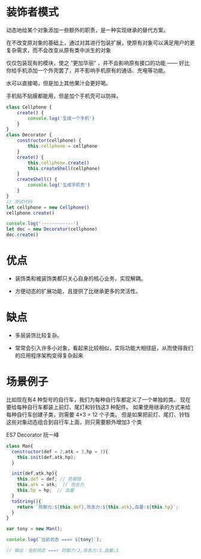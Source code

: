 # 装饰者模式

动态地给某个对象添加一些额外的职责，是一种实现继承的替代方案。

在不改变原对象的基础上，通过对其进行包装扩展，使原有对象可以满足用户的更复杂需求，而不会改变从原有类中派生的对象

仅仅包装现有的模块，使之 “更加华丽” ，并不会影响原有接口的功能 —— 好比你给手机添加一个外壳罢了，并不影响手机原有的通话、充电等功能。

水可以直接喝，但是加上其他果汁会更好喝。

手机贴不贴膜都能用，但是加个手机壳可以防摔。

```js
class Cellphone {
    create() {
        console.log('生成一个手机')
    }
}
class Decorator {
    constructor(cellphone) {
        this.cellphone = cellphone
    }
    create() {
        this.cellphone.create()
        this.createShell(cellphone)
    }
    createShell() {
        console.log('生成手机壳')
    }
}
// 测试代码
let cellphone = new Cellphone()
cellphone.create()

console.log('------------')
let dec = new Decorator(cellphone)
dec.create()
```


# 优点

- 装饰类和被装饰类都只关心自身的核心业务，实现解耦。

- 方便动态的扩展功能，且提供了比继承更多的灵活性。


# 缺点

- 多层装饰比较复杂。

- 常常会引入许多小对象，看起来比较相似，实际功能大相径庭，从而使得我们的应用程序架构变得复杂起来




# 场景例子

比如现在有4 种型号的自行车，我们为每种自行车都定义了一个单独的类。
现在要给每种自行车都装上前灯、尾灯和铃铛这3 种配件。
如果使用继承的方式来给每种自行车创建子类，则需要 4×3 = 12 个子类。
但是如果把前灯、尾灯、铃铛这些对象动态组合到自行车上面，则只需要额外增加3 个类

ES7 Decorator 阮一峰



```js
class Man{
  constructor(def = 2,atk = 3,hp = 3){
    this.init(def,atk,hp);
  }

  init(def,atk,hp){
    this.def = def; // 防御值
    this.atk = atk;  // 攻击力
    this.hp = hp;  // 血量
  }
  toString(){
    return `防御力:${this.def},攻击力:${this.atk},血量:${this.hp}`;
  }
}

var tony = new Man();

console.log(`当前状态 ===> ${tony}`); 

// 输出：当前状态 ===> 防御力:2,攻击力:3,血量:3
```
